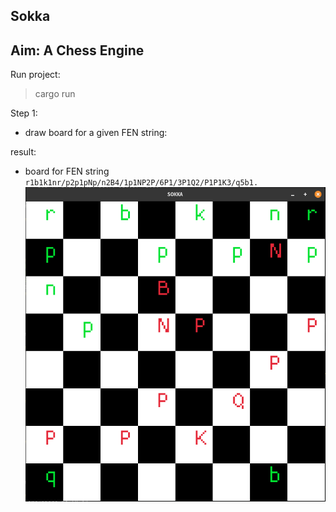 ## Sokka 

Aim: A Chess Engine
---

Run project:
> cargo run

Step 1:
- draw board for a given FEN string:

result:
- board for FEN string `r1b1k1nr/p2p1pNp/n2B4/1p1NP2P/6P1/3P1Q2/P1P1K3/q5b1.`
![sokka](./assets/sokka.png)
